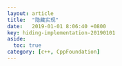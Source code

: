 ```yaml
---
layout: article
title:  "隐藏实现"
date:   2019-01-01 8:06:40 +0800
key: hiding-implementation-20190101
aside:
  toc: true
category: [c++, CppFoundation]
---
```

